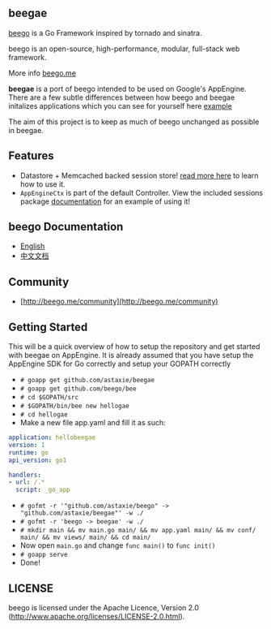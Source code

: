 ## beegae

[beego](http://github.com/astaxie/beego) is a Go Framework inspired by tornado and sinatra.

beego is an open-source, high-performance, modular, full-stack web framework.

More info [beego.me](http://beego.me)

**beegae** is a port of beego intended to be used on Google's AppEngine. There are a few subtle differences between how beego and beegae initalizes applications which you can see for yourself here [example](https://github.com/astaxie/beegae/tree/master/example)

The aim of this project is to keep as much of beego unchanged as possible in beegae.

## Features

* Datastore + Memcached backed session store! [read more here](https://github.com/astaxie/beegae/tree/develop/session#beegae-session) to learn how to use it.
* `AppEngineCtx` is part of the default Controller. View the included sessions package [documentation](https://github.com/astaxie/beegae/tree/develop/session#beegae-session) for an example of using it!

## beego Documentation

* [English](http://beego.me/docs/intro/)
* [中文文档](http://beego.me/docs/intro/)

## Community

* [http://beego.me/community](http://beego.me/community)

## Getting Started

This will be a quick overview of how to setup the repository and get started with beegae on AppEngine. It is already assumed that you have setup the AppEngine SDK for Go correctly and setup your GOPATH correctly

* `# goapp get github.com/astaxie/beegae`
* `# goapp get github.com/beego/bee`
* `# cd $GOPATH/src`
* `# $GOPATH/bin/bee new hellogae`
* `# cd hellogae`
* Make a new file app.yaml and fill it as such:

```yaml
application: hellobeegae
version: 1
runtime: go
api_version: go1

handlers:
- url: /.*
  script: _go_app
```
* `# gofmt -r '"github.com/astaxie/beego" -> "github.com/astaxie/beegae"' -w ./`
* `# gofmt -r 'beego -> beegae' -w ./`
* `# mkdir main && mv main.go main/ && mv app.yaml main/ && mv conf/ main/ && mv views/ main/ && cd main/`
* Now open `main.go` and change `func main()` to `func init()`
* `# goapp serve`
* Done!

## LICENSE

beego is licensed under the Apache Licence, Version 2.0
(http://www.apache.org/licenses/LICENSE-2.0.html).
